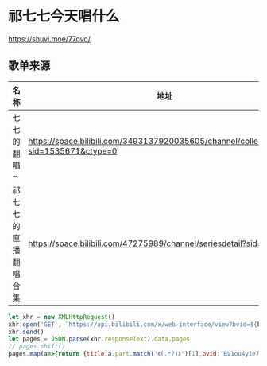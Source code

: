 # 祁七七今天唱什么
https://shuvi.moe/77ovo/
## 歌单来源
|名称|地址|最后检查|
|-----|-----|-----|
|七七的翻唱~|https://space.bilibili.com/3493137920035605/channel/collectiondetail?sid=1535671&ctype=0|2024-01-19|
|祁七七的直播翻唱合集|https://space.bilibili.com/47275989/channel/seriesdetail?sid=3580738|2024-01-19|
```javascript
let xhr = new XMLHttpRequest()
xhr.open('GET', `https://api.bilibili.com/x/web-interface/view?bvid=${bvid}`, false)
xhr.send()
let pages = JSON.parse(xhr.responseText).data.pages
// pages.shift()
pages.map(a=>{return {title:a.part.match('《(.*?)》')[1],bvid:'BV1ou4y1e7s7',page:a.page}})
```
